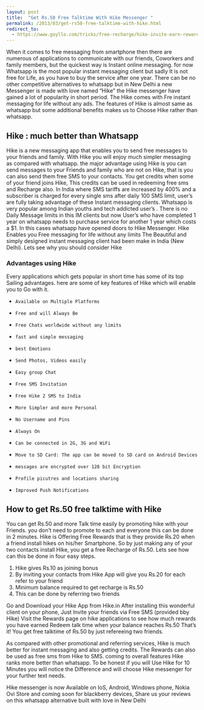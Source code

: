 ```yaml
---
layout: post
title:  "Get Rs.50 Free Talktime With Hike Messenger "
permalink: /2013/03/get-rs50-free-talktime-with-hike.html
redirect_to:
  - https://www.goyllo.com/tricks/free-recharge/hike-invite-earn-rewards/
---
```


When it comes to free messaging from smartphone then there are numerous of applications to communicate with our friends, Coworkers and family members, but the quickest way is Instant online messaging. for now Whatsapp is the most popular instant messaging client but sadly It is not free for Life, as you have to buy the service after one year. There can be no other competitive alternatives to whatsapp but in New Delhi a new Messenger is made with love named “Hike” the Hike messenger have gained a lot of popularity in short period. The Hike comes with Fre instant messaging for life without any ads. The features of Hike is almost same as whatsapp but some additional benefits makes us to Choose Hike rather than whatsapp.

## Hike : much better than Whatsapp ##

Hike is a new messaging app that enables you to send free messages to your friends and family. With Hike you will enjoy much simpler messaging as compared with whatsapp. the major advantage using Hike is you can send messages to your Friends and family who are not on Hike, that is you can also send them free SMS to  your contacts. You get credits when some of your friend joins Hike, This credits can be used in redeeming free sms and Recharge also.
In India where SMS tariffs are increased by 400% and a subscriber is charged for every single sms after daily 100 SMS limit, user’s are fully taking advantage of these Instant messaging clients. Whatsapp is very popular among Indian youths and tech addicted user’s . There is no Daily Message limits in this IM clients but now User’s who have completed 1 year on whatsapp needs to purchase service for another 1 year which costs a $1. In this cases whatsapp have opened doors to Hike Messenger. Hike Enables you Free messaging for life without any limits  The Beautiful and simply designed instant messaging client had been make in India (New Delhi). Lets see why you should consider Hike

### Advantages using Hike ###
Every applications which gets popular in short time has some of its top Sailing advantages. here are some of key features of Hike which will enable you to Go with it.

-     Available on Multiple Platforms
-     Free and will Always Be
-     Free Chats worldwide without any limits
-     fast and simple messaging
-     best Emotions
-     Send Photos, Videos easily
-     Easy group Chat
-     Free SMS Invitation
-     Free Hike 2 SMS to India
-     More Simpler and more Personal
-     No Username and Pins
-     Always On
-     Can be connected in 2G, 3G and WiFi
-     Move to SD Card: The app can be moved to SD card on Android Devices
-     messages are encrypted over 128 bit Encryption
-     Profile picutres and locations sharing
-     Improved Push Notifications


## How to get Rs.50 free talktime with Hike ##

You can get Rs.50 and more Talk time easily by promoting hike with your Friends. you don’t need to promote to each and everyone this can be done in 2 minutes. Hike is Offering Free Rewards that is they provide Rs.20 when a friend install hikes on his/her Smartphone. So by just making any of your two contacts install Hike, you get a free Recharge of Rs.50. Lets see how can this be done in four easy steps.


1. Hike gives Rs.10 as joining bonus
2. By inviting your contacts from Hike App will give you Rs.20 for each refer to your friend
3. Minimum balance required to get recharge is Rs.50
4. This can be done by referring two friends

Go and Download your Hike App from Hike.in
After installing this wonderful client on your phone, Just Invite your friends via Free SMS (provided bby Hike)
Visit the Rewards page on hike applications to see how much rewards you have earned
Redeem talk time when your balance reaches Rs.50
That’s it! You get free talktime of Rs.50 by just refereeing two friends.

As compared with other promotional and referring services, Hike is much better for instant messaging and also getting credits. The Rewards can also be used as free sms from Hike to SMS. coming to overall features Hike ranks more better than  whatsapp. To be honest if you will Use Hike for 10 Minutes you will notice the Difference and will choose Hike messenger for your further text needs.

Hike messenger is now Available on IoS, Android, Windows phone, Nokia Ovi Store and coming soon for blackberry devices, Share us your reviews on this whatsapp alternative built with love in New Delhi

